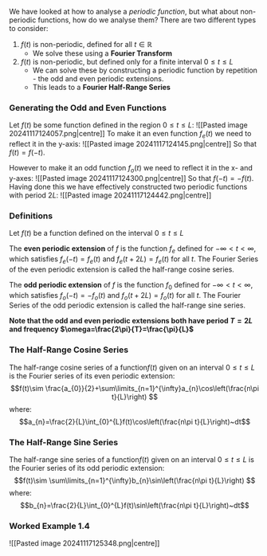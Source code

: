 We have looked at how to analyse a *periodic function*, but what about non-periodic functions, how do we analyse them?
There are two different types to consider:
1) $f(t)$ is non-periodic, defined for all $t\in \mathbb{R}$
	- We solve these using a **Fourier Transform**
2) $f(t)$ is non-periodic, but defined only for a finite interval $0\le t\le L$
	- We can solve these by constructing a periodic function by repetition - the odd and even periodic extensions.
	- This leads to a **Fourier Half-Range Series**
### Generating the Odd and Even Functions
Let $f(t)$ be some function defined in the region $0\le t\le L$:
![[Pasted image 20241117124057.png|centre]]
To make it an even function $f_{e}(t)$ we need to reflect it in the y-axis:
![[Pasted image 20241117124145.png|centre]]
So that $f(t)=f(-t)$.

However to make it an odd function $f_{o}(t)$ we need to reflect it in the x- and y-axes:
![[Pasted image 20241117124300.png|centre]]
So that $f(-t)=-f(t)$.
Having done this we have effectively constructed two periodic functions with period $2L$:
![[Pasted image 20241117124442.png|centre]]
### Definitions
Let $f(t)$ be a function defined on the interval $0\le t\le L$

The **even periodic extension** of $f$ is the function $f_{e}$ defined for $-\infty\lt t \lt \infty$, which satisfies $f_{e}(-t)=f_{e}(t)$ and $f_{e}(t+2L)=f_{e}(t)$ for all $t$.
The Fourier Series of the even periodic extension is called the half-range cosine series.

The **odd periodic extension** of $f$ is the function $f_{0}$ defined for $-\infty\lt t \lt \infty$, which satisfies $f_{o}(-t)=-f_{o}(t)$ and $f_{o}(t+2L)=f_{o}(t)$ for all $t$.
The Fourier Series of the odd periodic extension is called the half-range sine series.

**Note that the odd and even periodic extensions both have period $T=2L$ and frequency $\omega=\frac{2\pi}{T}=\frac{\pi}{L}$**
### The Half-Range Cosine Series
The half-range cosine series of a function$f(t)$ given on an interval $0\le t\le L$ is the Fourier series of its even periodic extension:
$$f(t)\sim \frac{a_{0}}{2}+\sum\limits_{n=1}^{\infty}a_{n}\cos\left(\frac{n\pi t}{L}\right) $$
where:
$$a_{n}=\frac{2}{L}\int_{0}^{L}f(t)\cos\left(\frac{n\pi t}{L}\right)~dt$$
### The Half-Range Sine Series
The half-range sine series of a function$f(t)$ given on an interval $0\le t\le L$ is the Fourier series of its odd periodic extension:
$$f(t)\sim \sum\limits_{n=1}^{\infty}b_{n}\sin\left(\frac{n\pi t}{L}\right) $$
where:
$$b_{n}=\frac{2}{L}\int_{0}^{L}f(t)\sin\left(\frac{n\pi t}{L}\right)~dt$$
### Worked Example 1.4
![[Pasted image 20241117125348.png|centre]]
